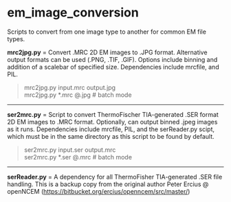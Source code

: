 # em_image_conversion
Scripts to convert from one image type to another for common EM file types.

<b>mrc2jpg.py</b> = Convert .MRC 2D EM images to .JPG format. Alternative output formats can be used (.PNG, .TIF, .GIF). Options include binning and addition of a scalebar of specified size. Dependencies include mrcfile, and PIL. 
> mrc2jpg.py   input.mrc   output.jpg   <br />
> mrc2jpg.py   \*.mrc   @.jpg  # batch mode 
-----
<b>ser2mrc.py</b> = Script to convert ThermoFischer TIA-generated .SER format 2D EM images to .MRC format. Optionally, can output binned .jpeg images as it runs. Dependencies include mrcfile, PIL, and the serReader.py scipt, which must be in the same directory as this script to be found by default. 
> ser2mrc.py   input.ser   output.mrc  <br />
> ser2mrc.py   \*.ser   @.mrc  # batch mode 
-----

<b>serReader.py</b> = A dependency for all ThermoFisher TIA-generated .SER file handling. This is a backup copy from the original author Peter Ercius @ openNCEM (https://bitbucket.org/ercius/openncem/src/master/)
